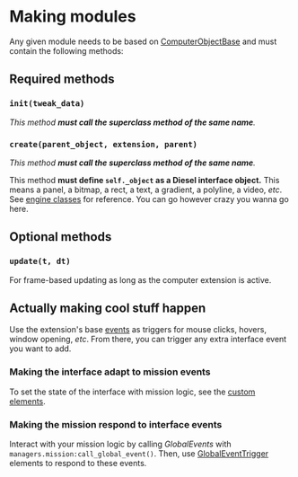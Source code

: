 # Making modules
Any given module needs to be based on [ComputerObjectBase](./classes/ComputerObjectBase.md) and must contain the following methods:

## Required methods
### `init(tweak_data)`
*This method **must call the superclass method of the same name**.*
### `create(parent_object, extension, parent)`
*This method **must call the superclass method of the same name**.*

This method **must define `self._object` as a Diesel interface object.** This means a panel, a bitmap, a rect, a text, a gradient, a polyline, a video, *etc*. See [engine classes](https://github.com/Krimzin/pd2-class-members) for reference. You can go however crazy you wanna go here.
## Optional methods
### `update(t, dt)`
For frame-based updating as long as the computer extension is active.

## Actually making cool stuff happen
Use the extension's base [events](../events.md) as triggers for mouse clicks, hovers, window opening, *etc*. From there, you can trigger any extra interface event you want to add. 

### Making the interface adapt to mission events
To set the state of the interface with mission logic, see the [custom elements](../elements.md).

### Making the mission respond to interface events
Interact with your mission logic by calling *GlobalEvents* with `managers.mission:call_global_event()`. Then, use [GlobalEventTrigger](https://wiki.modworkshop.net/books/beardlib-editor-reference/page/mission-elements-wip#bkmrk-globaleventtrigger) elements to respond to these events.